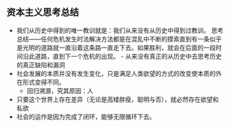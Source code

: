 ## 资本主义思考总结

- 我们从历史中得到的唯一教训就是：我们从来没有从历史中得到过教训。
	思考总结——任何危机发生时法解决方法都是在混乱中不断的摸索直到有一条似乎是光明的道路就一直沿着这条路一直走下去。如果胜利，就会在后面的一段时间沿此道路，直到下一个危机的出现。
		- 从来没有真正的从历史中去思考历史的真正缺陷和漏洞
- 社会发展的本质并没有发生变化，只是满足人类欲望的方式的改变使本质的外在形式变得不同。
	- 回归溯源，究其原因：人
- 只要这个世界上存在差异（无论是高矮胖瘦，聪明与否），就必然存在欲望和私欲
- 社会的运作是因为完成了闭环，能够无限循环下去。




